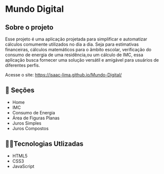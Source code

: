 # Mundo Digital

## Sobre o projeto

Esse projeto é uma aplicação projetada para simplificar e automatizar cálculos comumente utilizados no dia a dia. Seja para estimativas financeiras, cálculos matemáticos para o âmbito escolar,
verificação do consumo de energia de uma residência,ou um cálculo de IMC,
essa aplicação busca fornecer uma solução versátil e amigável para usuários de diferentes perfis.

Acesse o site: https://isaac-lima.github.io/Mundo-Digital/

## 📄 Seções

- Home
- IMC
- Consumo de Energia
- Área de Figuras Planas
- Juros Simples
- Juros Compostos


## 👨‍💻Tecnologias Utlizadas

- HTML5
- CSS3
- JavaScript

